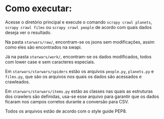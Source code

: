 # Como executar:  
Acesse o diretório principal e execute o comando `scrapy crawl planets`, `scrapy crawl films` ou `scrapy crawl people` de acordo com quais dados deseja ver o resultado.  

Na pasta `starwars/raw/`, encontram-se os jsons sem modificações, assim como eles são encontrados na swapi.  

Já na pasta `starwars/work/`, encontram-se os dados modificados, todos com lower case e sem caracteres especiais.  

Em `starwars/starwars/spiders` estão os arquivos `people.py`, `planets.py` e `films.py`, que são os arquivos nos quais os dados são acessados e crawleados.

Em `starwars/starwars/items.py` estão as classes nas quais as estruturas dos crawlers são definidas, usa-se esse arquivo para garantir que os dados ficaram nos campos corretos durante a conversão para CSV.  

Todos os arquivos estão de acordo com o style guide PEP8.
